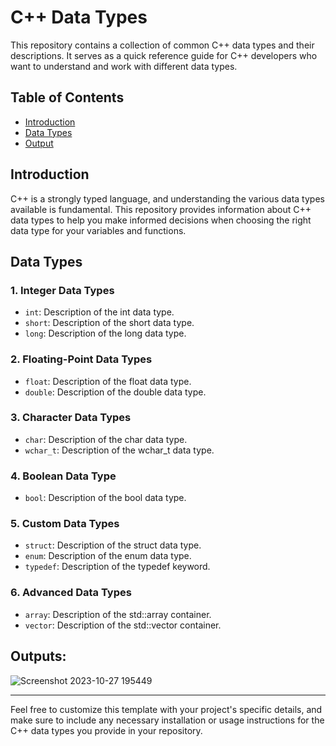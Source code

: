 # C++ Data Types

This repository contains a collection of common C++ data types and their descriptions. It serves as a quick reference guide for C++ developers who want to understand and work with different data types.

## Table of Contents

- [Introduction](#introduction)
- [Data Types](#data-types)
- [Output](#outputs)

## Introduction

C++ is a strongly typed language, and understanding the various data types available is fundamental. This repository provides information about C++ data types to help you make informed decisions when choosing the right data type for your variables and functions.

## Data Types

### 1. Integer Data Types

- `int`: Description of the int data type.
- `short`: Description of the short data type.
- `long`: Description of the long data type.

### 2. Floating-Point Data Types

- `float`: Description of the float data type.
- `double`: Description of the double data type.

### 3. Character Data Types

- `char`: Description of the char data type.
- `wchar_t`: Description of the wchar_t data type.

### 4. Boolean Data Type

- `bool`: Description of the bool data type.

### 5. Custom Data Types

- `struct`: Description of the struct data type.
- `enum`: Description of the enum data type.
- `typedef`: Description of the typedef keyword.

### 6. Advanced Data Types

- `array`: Description of the std::array container.
- `vector`: Description of the std::vector container.


## Outputs:
![Screenshot 2023-10-27 195449](https://github.com/Arjun378/Cpp-Data-Types/assets/74441883/1fc3660b-2d0e-4043-a575-c7c51ad8ffb6)

---

Feel free to customize this template with your project's specific details, and make sure to include any necessary installation or usage instructions for the C++ data types you provide in your repository.
